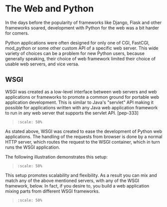 # The Web and Python

In the days before the popularity of frameworks like Django, Flask
and other frameworks soared, development with Python for the web was
a bit harder for comers.

Python applications were often designed for only one of CGI,
FastCGI, mod_python or some other custom API of a specific web server.
This wide variety of choices can be a problem for new Python users, because
generally speaking, their choice of web framework limited
their choice of usable web servers, and vice versa.

## WSGI

WSGI was created as a low-level interface between web servers and
web applications or frameworks to promote a common ground for
portable web application development. This is similar to Java's
"servlet" API making it possible for applications written with any
Java web application framework to run in any web server that
supports the servlet API. \[pep-333\]

> ```{image} ./_static/wsgi-servers.png
> :scale: 50%
> ```

As stated above, WSGI was created to ease the development of Python
web applications. The handling of the requests from browser is done
by a normal HTTP server, which routes the request to the WSGI container,
which in turn runs the WSGI application.

The following illustration demonstrates this setup:

> ```{image} ./_static/http-server-app.png
> :scale: 50%
> ```

This setup promotes scalability and flexibility.
As a result you can mix and match any of the above mentioned servers,
with any of the WSGI framework, below. In fact, if you desire to, you
build a web application mixing parts from different WSGI frameworks.

> ```{image} ./_static/wsgi-fw.png
> :scale: 50%
> ```
